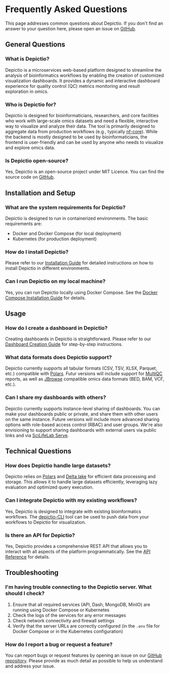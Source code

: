 # Frequently Asked Questions

This page addresses common questions about Depictio. If you don't find an answer to your question here, please open an issue on [GitHub](https://github.com/depictio/depictio/issues).

## General Questions

### What is Depictio?

Depictio is a microservices web-based platform designed to streamline the analysis of bioinformatics workflows by enabling the creation of customized visualization dashboards. It provides a dynamic and interactive dashboard experience for quality control (QC) metrics monitoring and result exploration in omics.

### Who is Depictio for?

Depictio is designed for bioinformaticians, researchers, and core facilities who work with large-scale omics datasets and need a flexible, interactive way to visualize and analyze their data. The tool is primarily designed to aggregate data from production workflows (e.g., typically [nf-core](https://nf-co.re/)). While the backend is mostly designed to be used by bioinformaticians, the frontend is user-friendly and can be used by anyone who needs to visualize and explore omics data.

### Is Depictio open-source?

Yes, Depictio is an open-source project under MIT Licence. You can find the source code on [GitHub](https://github.com/depictio/depictio).

## Installation and Setup

### What are the system requirements for Depictio?

Depictio is designed to run in containerized environments. The basic requirements are:

- Docker and Docker Compose (for local deployment)
- Kubernetes (for production deployment)

### How do I install Depictio?

Please refer to our [Installation Guide](../installation/install.md) for detailed instructions on how to install Depictio in different environments.

### Can I run Depictio on my local machine?

Yes, you can run Depictio locally using Docker Compose. See the [Docker Compose Installation Guide](../installation/docker.md) for details.

## Usage

### How do I create a dashboard in Depictio?

Creating dashboards in Depictio is straightforward. Please refer to our [Dashboard Creation Guide](../usage/guides/dashboard_creation.md) for step-by-step instructions.

### What data formats does Depictio support?

Depictio currently supports all tabular formats (CSV, TSV, XLSX, Parquet, etc.) compatible with [Polars](https://pola.rs/). Futur versions will include support for [MultiQC](https://seqera.io/multiqc/) reports, as well as [JBrowse](https://jbrowse.org/) compatible omics data formats (BED, BAM, VCF, etc.).

### Can I share my dashboards with others?

Depictio currently supports instance-level sharing of dashboards. You can make your dashboards public or private, and share them with other users on the same instance. Future versions will include more advanced sharing options with role-based access control (RBAC) and user groups. We're also envisioning to support sharing dashboards with external users via public links and via [SciLifeLab Serve](https://serve.scilifelab.se/).

## Technical Questions

### How does Depictio handle large datasets?

Depictio relies on [Polars](https://pola.rs/) and [Delta lake](https://delta.io/) for efficient data processing and storage. This allows it to handle large datasets efficiently, leveraging lazy evaluation and optimized query execution.

### Can I integrate Depictio with my existing workflows?

Yes, Depictio is designed to integrate with existing bioinformatics workflows. The [depictio-CLI](../depictio-cli/usage.md) tool can be used to push data from your workflows to Depictio for visualization.

### Is there an API for Depictio?

Yes, Depictio provides a comprehensive REST API that allows you to interact with all aspects of the platform programmatically. See the [API Reference](../api/reference.md) for details.

## Troubleshooting

### I'm having trouble connecting to the Depictio server. What should I check?

1. Ensure that all required services (API, Dash, MongoDB, MinIO) are running using Docker Compose or Kubernetes
2. Check the logs of the services for any error messages
3. Check network connectivity and firewall settings
4. Verify that the server URLs are correctly configured (in the `.env` file for Docker Compose or in the Kubernetes configuration)

### How do I report a bug or request a feature?

You can report bugs or request features by opening an issue on our [GitHub repository](https://github.com/depictio/depictio/issues). Please provide as much detail as possible to help us understand and address your issue.
